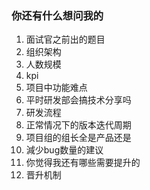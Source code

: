 ### 你还有什么想问我的

1. 面试官之前出的题目
2. 组织架构
3. 人数规模
4. kpi
5. 项目中功能难点
6. 平时研发部会搞技术分享吗
7. 研发流程
8. 正常情况下的版本迭代周期
9. 项目组的组长全是产品还是
10. 減少bug数量的建议
11. 你觉得我还有哪些需要提升的
12. 晋升机制
